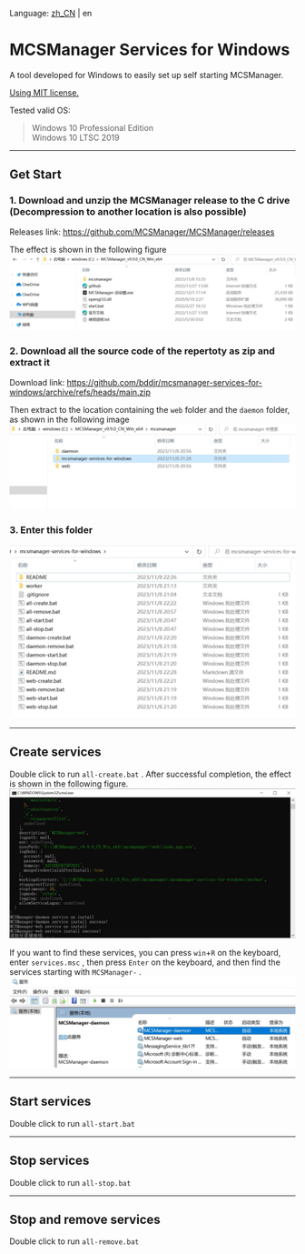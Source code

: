 Language: [zh_CN](../README.md) | en

# MCSManager Services for Windows
A tool developed for Windows to easily set up self starting MCSManager.  

[Using MIT license.](https://mit-license.org/)  

Tested valid OS:  
> Windows 10 Professional Edition  
> Windows 10 LTSC 2019  

***
## Get Start
### 1. Download and unzip the MCSManager release to the C drive (Decompression to another location is also possible)

Releases link: <https://github.com/MCSManager/MCSManager/releases>

The effect is shown in the following figure  
![1](1.jpg)  

### 2. Download all the source code of the repertoty as zip and extract it

Download link: <https://github.com/bddjr/mcsmanager-services-for-windows/archive/refs/heads/main.zip>  

Then extract to the location containing the `web` folder and the `daemon` folder, as shown in the following image  
![2](2.jpg)  

### 3. Enter this folder

![3](3.jpg)  

***
## Create services
Double click to run `all-create.bat` . After successful completion, the effect is shown in the following figure.  
![all-create](all-create.jpg)  

If you want to find these services, you can press `win`+`R` on the keyboard, enter `services.msc` , then press `Enter` on the keyboard, and then find the services starting with `MCSManager-` .  
![all-create-2](all-create-2.jpg)  

***
## Start services
Double click to run `all-start.bat`  

***
## Stop services
Double click to run `all-stop.bat`  

***
## Stop and remove services
Double click to run `all-remove.bat`  
